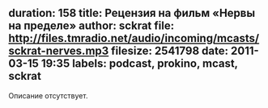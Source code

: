duration: 158
title: Рецензия на фильм «Нервы на пределе»
author: sckrat
file: http://files.tmradio.net/audio/incoming/mcasts/sckrat-nerves.mp3
filesize: 2541798
date: 2011-03-15 19:35
labels: podcast, prokino, mcast, sckrat
---
Описание отсутствует.
